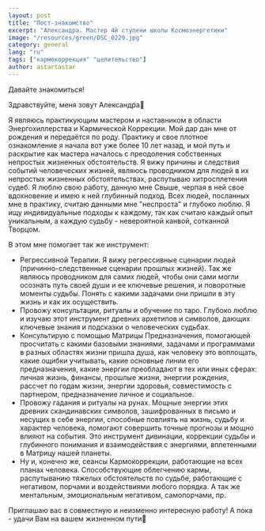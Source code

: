 ```yaml
---
layout: post
title: "Пост-знакомство"
excerpt: "Александра. Мастер 4й ступени школы Космоэнергетики"
image: "/resources/green/DSC_0229.jpg"
category: general
lang: "ru"
tags: ["кармокоррекция" "целительство"]
author: astartastar
---
```


Давайте знакомиться!

Здравствуйте, меня зовут Александра🙂

Я являюсь практикующим мастером и наставником в области Энергохиллерства и Кармической Коррекции. 
Мой дар дан мне от рождения и передаётся по роду. Практику и свое плотное ознакомление я начала вот уже более 10 лет назад, и мой путь и раскрытие как мастера началось с преодоления собственных непростых жизненных обстоятельств. 
Я вижу причины и следствия событий человеческих жизней, являюсь проводником для людей в их непростых жизненных обстоятельствах, распутываю хитросплетения судеб. 
Я люблю свою работу, данную мне Свыше, черпая в ней свое вдохновение и имею к ней глубинный подход. Всех людей, посланных мне в практику, считаю данными мне "неспроста" и глубоко люблю. Я ищу индивидуальные подходы к каждому, так как считаю каждый опыт уникальным, а каждую судьбу - невероятной канвой, сотканной Творцом. 

В этом мне помогает так же инструмент:
- Регрессивной Терапии. Я вижу регрессивные сценарии людей (причинно-следственные сценарии прошлых жизней). Так же являюсь проводником для самих людей, чтобы они сами могли осознать путь своей души и ее ключевые решения, и поворотные моменты судьбы. Понять с какими задачами они пришли в эту жизнь и как их осуществить. 
- Провожу консультации, ритуалы и обучение по таро. Глубоко люблю и изучаю этот инструмент древних архетипов и символов, дающих ключевые знания и подсказки о человеческих судьбах. 
- Консультирую с помощью Матрицы Предназначения, помогающей просчитать с какими базовыми знаниями, задачами и программами в разных областях жизни пришла душа, как человеку это воплощать, какие ощибки учитывать, какие основные линии его предназначения, какие энергии преобладают в тех или иных сферах: личная жизнь, финансы, прошлые жизни, энергии рождения, рассчет по годам жизни, энергии здоровья, совместимость с партнером, предназначение личное и социальное. 
- Провожу гадания и ритуалы на рунах. Мощные энергии этих древних скандинавских символов, зашифрованных в письмо и несущих в себе энергии, способные повлиять на жизнь, судьбу и характер человека, помогают совершить точные прогнозы и мощно влияют на события. Это инструмент дивинации, коррекции судьбы и глубинного понимания и взаимодействия с энергиями, вплетенными в Матрицу нашей планеты. 
- Ну и, конечно же, сеансы Кармокоррекции, работающие на всех планах человека. Способствующие облегчению кармы, распутыванию тяжелых обстоятельств по судьбе, работающие с негативом, порчами и воздействиями любого порядка. А так же ментальным, эмоциональным негативом, самопорчами, пр. 

Приглашаю вас в совместную и неизменно интересную работу!
А пока - удачи Вам на вашем жизненном пути🙂 